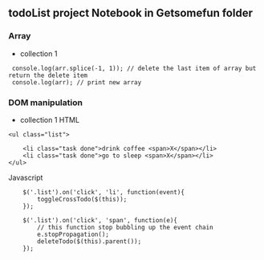 ## todoList project Notebook in Getsomefun folder


### Array 
*   collection 1

```
 console.log(arr.splice(-1, 1)); // delete the last item of array but return the delete item
 console.log(arr); // print new array
```
	
	
### DOM manipulation

*   collection 1
HTML
```
<ul class="list">

    <li class="task done">drink coffee <span>X</span></li>
    <li class="task done">go to sleep <span>X</span></li>
</ul>
```
Javascript
```
    $('.list').on('click', 'li', function(event){
        toggleCrossTodo($(this));
    });

    $('.list').on('click', 'span', function(e){
        // this function stop bubbling up the event chain
        e.stopPropagation();
        deleteTodo($(this).parent());
    });
```

